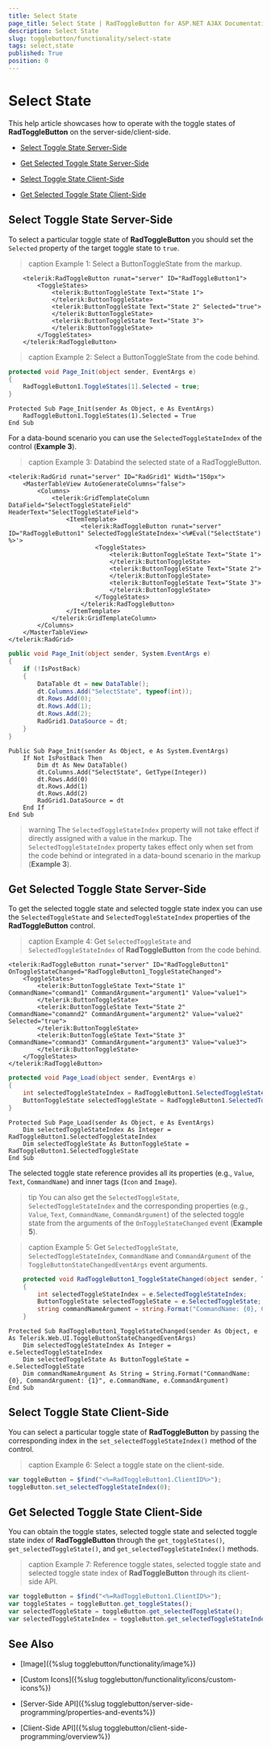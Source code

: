 ```yaml
---
title: Select State
page_title: Select State | RadToggleButton for ASP.NET AJAX Documentation
description: Select State
slug: togglebutton/functionality/select-state
tags: select,state
published: True
position: 0
---
```


# Select State

This help article showcases how to operate with the toggle states of **RadToggleButton** on the server-side/client-side.

* [Select Toggle State Server-Side](#select-toggle-state-server-side)

* [Get Selected Toggle State Server-Side](#get-selected-toggle-state-server-side)

* [Select Toggle State Client-Side](#select-toggle-state-client-side)

* [Get Selected Toggle State Client-Side](#get-selected-toggle-state-client-side)

## Select Toggle State Server-Side

To select a particular toggle state of **RadToggleButton** you should set the `Selected` property of the target toggle state to `true`.

>caption Example 1: Select a ButtonToggleState from the markup. 

````ASP.NET
	<telerik:RadToggleButton runat="server" ID="RadToggleButton1">
		<ToggleStates>
			<telerik:ButtonToggleState Text="State 1">
			</telerik:ButtonToggleState>
			<telerik:ButtonToggleState Text="State 2" Selected="true">
			</telerik:ButtonToggleState>
			<telerik:ButtonToggleState Text="State 3">
			</telerik:ButtonToggleState>
		</ToggleStates>
	</telerik:RadToggleButton>
```` 

>caption Example 2: Select a ButtonToggleState from the code behind. 

````C#
protected void Page_Init(object sender, EventArgs e)
{
	RadToggleButton1.ToggleStates[1].Selected = true;
}
````
````VB
Protected Sub Page_Init(sender As Object, e As EventArgs)
	RadToggleButton1.ToggleStates(1).Selected = True
End Sub
````

For a data-bound scenario you can use the `SelectedToggleStateIndex` of the control (**Example 3**).

>caption Example 3: Databind the selected state of a RadToggleButton.

````ASP.NET
<telerik:RadGrid runat="server" ID="RadGrid1" Width="150px">
	<MasterTableView AutoGenerateColumns="false">
		<Columns>
			<telerik:GridTemplateColumn DataField="SelectToggleStateField" HeaderText="SelectToggleStateField">
				<ItemTemplate>
					<telerik:RadToggleButton runat="server" ID="RadToggleButton1" SelectedToggleStateIndex='<%#Eval("SelectState") %>'>
						<ToggleStates>
							<telerik:ButtonToggleState Text="State 1">
							</telerik:ButtonToggleState>
							<telerik:ButtonToggleState Text="State 2">
							</telerik:ButtonToggleState>
							<telerik:ButtonToggleState Text="State 3">
							</telerik:ButtonToggleState>
						</ToggleStates>
					</telerik:RadToggleButton>
				</ItemTemplate>
			</telerik:GridTemplateColumn>
		</Columns>
	</MasterTableView>
</telerik:RadGrid>
```` 
````C#
public void Page_Init(object sender, System.EventArgs e)
{
	if (!IsPostBack)
	{
		DataTable dt = new DataTable();
		dt.Columns.Add("SelectState", typeof(int));
		dt.Rows.Add(0);
		dt.Rows.Add(1);
		dt.Rows.Add(2);
		RadGrid1.DataSource = dt;
	}
}
````
````VB
Public Sub Page_Init(sender As Object, e As System.EventArgs)
	If Not IsPostBack Then
		Dim dt As New DataTable()
		dt.Columns.Add("SelectState", GetType(Integer))
		dt.Rows.Add(0)
		dt.Rows.Add(1)
		dt.Rows.Add(2)
		RadGrid1.DataSource = dt
	End If
End Sub
````

>warning The `SelectedToggleStateIndex` property will not take effect if directly assigned with a value in the markup. The `SelectedToggleStateIndex` property takes effect only when set from the code behind or integrated in a data-bound scenario in the markup (**Example 3**). 

## Get Selected Toggle State Server-Side

To get the selected toggle state and selected toggle state index you can use the `SelectedToggleState` and `SelectedToggleStateIndex` properties of the **RadToggleButton** control.

>caption Example 4: Get `SelectedToggleState` and `SelectedToggleStateIndex` of **RadToggleButton** from the code behind. 

````ASP.NET
<telerik:RadToggleButton runat="server" ID="RadToggleButton1" OnToggleStateChanged="RadToggleButton1_ToggleStateChanged">
	<ToggleStates>
		<telerik:ButtonToggleState Text="State 1" CommandName="command1" CommandArgument="argument1" Value="value1">
		</telerik:ButtonToggleState>
		<telerik:ButtonToggleState Text="State 2" CommandName="comamnd2" CommandArgument="argument2" Value="value2" Selected="true">
		</telerik:ButtonToggleState>
		<telerik:ButtonToggleState Text="State 3" CommandName="command3" CommandArgument="argument3" Value="value3">
		</telerik:ButtonToggleState>
	</ToggleStates>
</telerik:RadToggleButton>
````

````C#
protected void Page_Load(object sender, EventArgs e)
{
	int selectedToggleStateIndex = RadToggleButton1.SelectedToggleStateIndex;
	ButtonToggleState selectedToggleState = RadToggleButton1.SelectedToggleState;
}
````
````VB
Protected Sub Page_Load(sender As Object, e As EventArgs)
	Dim selectedToggleStateIndex As Integer = RadToggleButton1.SelectedToggleStateIndex
	Dim selectedToggleState As ButtonToggleState = RadToggleButton1.SelectedToggleState
End Sub
````

The selected toggle state reference provides all its properties (e.g., `Value`, `Text`, `CommandName`) and inner tags (`Icon` and `Image`).

>tip You can also get the `SelectedToggleState`, `SelectedToggleStateIndex` and the corresponding properties (e.g., `Value`, `Text`, `CommandName`, `CommandArgument`) of the selected toggle state from the arguments of the `OnToggleStateChanged` event (**Example 5**).

>caption Example 5: Get `SelectedToggleState`, `SelectedToggleStateIndex`, `CommandName` and `CommandArgument` of the `ToggleButtonStateChangedEventArgs` event arguments. 


````C#
	protected void RadToggleButton1_ToggleStateChanged(object sender, Telerik.Web.UI.ToggleButtonStateChangedEventArgs e)
	{
		int selectedToggleStateIndex = e.SelectedToggleStateIndex;
		ButtonToggleState selectedToggleState = e.SelectedToggleState;
		string commandNameArgument = string.Format("CommandName: {0}, CommandArgument: {1}", e.CommandName, e.CommandArgument);
	}
````
````VB
Protected Sub RadToggleButton1_ToggleStateChanged(sender As Object, e As Telerik.Web.UI.ToggleButtonStateChangedEventArgs)
	Dim selectedToggleStateIndex As Integer = e.SelectedToggleStateIndex
	Dim selectedToggleState As ButtonToggleState = e.SelectedToggleState
	Dim commandNameArgument As String = String.Format("CommandName: {0}, CommandArgument: {1}", e.CommandName, e.CommandArgument)
End Sub
````

## Select Toggle State Client-Side

You can select a particular toggle state of **RadToggleButton** by passing the corresponding index in the `set_selectedToggleStateIndex()` method of the control.

>caption Example 6: Select a toggle state on the client-side.

````JavaScript
var toggleButton = $find("<%=RadToggleButton1.ClientID%>");
toggleButton.set_selectedToggleStateIndex(0);
````


## Get Selected Toggle State Client-Side

You can obtain the toggle states, selected toggle state and selected toggle state index of **RadToggleButton** through the `get_toggleStates()`, `get_selectedToggleState()`, and `get_selectedToggleStateIndex()` methods.

>caption Example 7: Reference toggle states, selected toggle state and selected toggle state index of **RadToggleButton** through its client-side API. 

````JavaScript
var toggleButton = $find("<%=RadToggleButton1.ClientID%>");
var toggleStates = toggleButton.get_toggleStates();
var selectedToggleState = toggleButton.get_selectedToggleState();
var selectedToggleStateIndex = toggleButton.get_selectedToggleStateIndex();
````


## See Also

 * [Image]({%slug togglebutton/functionality/image%})
 
 * [Custom Icons]({%slug togglebutton/functionality/icons/custom-icons%})

 * [Server-Side API]({%slug togglebutton/server-side-programming/properties-and-events%})
 
 * [Client-Side API]({%slug togglebutton/client-side-programming/overview%})
